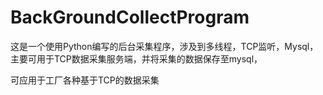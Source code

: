 # BackGroundCollectProgram
这是一个使用Python编写的后台采集程序，涉及到多线程，TCP监听，Mysql，主要可用于TCP数据采集服务端，并将采集的数据保存至mysql，

可应用于工厂各种基于TCP的数据采集
